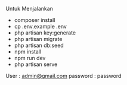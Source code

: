 Untuk Menjalankan
- composer install
- cp .env.example .env
- php artisan key:generate
- php artisan migrate
- php artisan db:seed
- npm install
- npm run dev
- php artisan serve

User : admin@gmail.com
password : password
